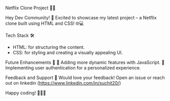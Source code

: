 Netflix Clone Project 🍿🚀

Hey Dev Community! 👋 Excited to showcase my latest project – a Netflix clone built using HTML and CSS! 🌐💻

Tech Stack 🛠️
* HTML: for structuring the content.
* CSS: for styling and creating a visually appealing UI.
  
Future Enhancements 🚀
🌟 Adding more dynamic features with JavaScript.
🌟Implementing user authentication for a personalized experience.

Feedback and Support 🙌
Would love your feedback! Open an issue or reach out on linkedin (https://www.linkedin.com/in/suchit20/)

Happy coding! 👩‍💻🚀
